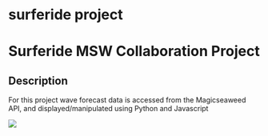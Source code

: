 # surferide project

<h1>Surferide MSW Collaboration Project</h1>

<h2>Description</h2>

<p>For this project wave forecast data is accessed from the Magicseaweed API, and displayed/manipulated using Python and Javascript</p>


<a href="http://magicseaweed.com"><img src="http://im-1-uk.msw.ms/msw_powered_by.png"></a>
